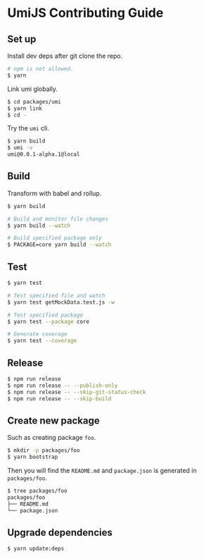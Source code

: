 # UmiJS Contributing Guide

## Set up

Install dev deps after git clone the repo.

```bash
# npm is not allowed.
$ yarn
```

Link umi globally.

```bash
$ cd packages/umi
$ yarn link
$ cd -
```

Try the `umi` cli.

```bash
$ yarn build
$ umi -v
umi@0.0.1-alpha.1@local
```

## Build

Transform with babel and rollup.

```bash
$ yarn build

# Build and monitor file changes
$ yarn build --watch

# Build specified package only
$ PACKAGE=core yarn build --watch
```

## Test

```bash
$ yarn test

# Test specified file and watch
$ yarn test getMockData.test.js -w

# Test specified package
$ yarn test --package core

# Generate coverage
$ yarn test --coverage
```

## Release

```bash
$ npm run release
$ npm run release -- --publish-only
$ npm run release -- --skip-git-status-check
$ npm run release -- --skip-build
```

## Create new package

Such as creating package `foo`.

```bash
$ mkdir -p packages/foo
$ yarn bootstrap
```

Then you will find the `README.md` and `package.json` is generated in `packages/foo`.

```bash
$ tree packages/foo
packages/foo
├── README.md
└── package.json
```

## Upgrade dependencies

```bash
$ yarn update:deps
```
